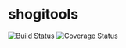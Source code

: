 shogitools
==========
[![Build Status](https://travis-ci.org/suzuki-shin/shogitools.svg?branch=master)](https://travis-ci.org/suzuki-shin/shogitools)
[![Coverage Status](https://coveralls.io/repos/suzuki-shin/shogitools/badge.png)](https://coveralls.io/r/suzuki-shin/shogitools)
